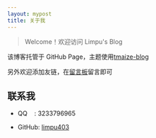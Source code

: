 ```yaml
---
layout: mypost
title: 关于我
---
```


> Welcome！欢迎访问 Limpu's Blog

该博客托管于 GitHub Page，主题使用[tmaize-blog](https://github.com/TMaize/tmaize-blog)

另外欢迎添加友链，在[留言板](/chat.html)留言即可

## 联系我

- QQ&nbsp;&nbsp;&nbsp;&nbsp;: 3233796965

- GitHub: [limpu403](https://github.com/limpu403)
